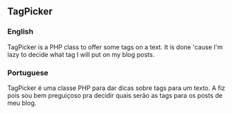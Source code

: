 TagPicker
------------

### English

TagPicker is a PHP class to offer some tags on a text. It is done 'cause I'm lazy to decide what tag I will put on my blog posts.

### Portuguese

TagPicker é uma classe PHP para dar dicas sobre tags para um texto. A fiz pois sou bem preguiçoso pra decidir quais serão as tags para os posts de meu blog.

